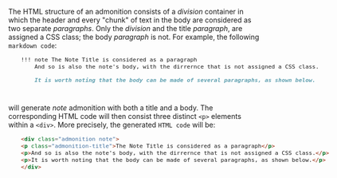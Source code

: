 <!-- markdownlint-disable MD041-->
The HTML structure of an admonition consists of a  *division* container in which the header and every "chunk" of text in the body are considered as two separate *paragraphs*. Only the *division* and the title *paragraph*, are assigned a CSS class; the body *paragraph* is not. For example, the following `markdown code`:

<div style="min-width: 45em; font-size: normal; margin: 0 10% 5ex 5%;">
<div style="font-size: 95%; text-align: justify;">

```markdown
!!! note The Note Title is considered as a paragraph
    And so is also the note's body, with the dirrernce that is not assigned a CSS class.

    It is worth noting that the body can be made of several paragraphs, as shown below.
```

</div></div>

will generate *note* admonition with both a title and a body.  The corresponding HTML code will then consist three distinct `<p>` elements within a `<div>`. More precisely, the generated `HTML code` will be:

<div style="min-width: 45em; font-size: normal; margin: 0 10% 5ex 5%;">
<div style="font-size: 95%; text-align: justify;">

```html
<div class="admonition note">
<p class="admonition-title">The Note Title is considered as a paragraph</p>
<p>And so is also the note's body, with the dirrernce that is not assigned a CSS class.</p>
<p>It is worth noting that the body can be made of several paragraphs, as shown below.</p>
</div>
```
</div></div>
<!-- markdownlint-enable MD041-->
